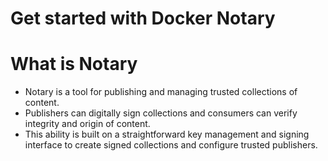 # Get started with Docker Notary
# What is Notary
- Notary is a tool for publishing and managing trusted collections of content. 
- Publishers can digitally sign collections and consumers can verify integrity and origin of content. 
- This ability is built on a straightforward key management and signing interface to create signed collections and configure trusted publishers.
